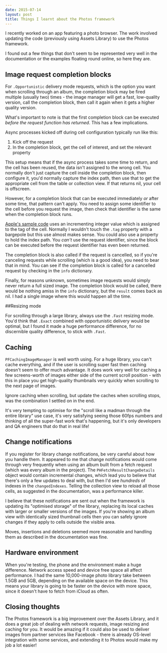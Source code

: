 ```yaml
--- 
date: 2015-07-14
layout: post
title: Things I learnt about the Photos framework
--- 
```


I recently worked on an app featuring a photo browser. The work involved updating the code (previously using Assets Library) to use the Photos framework. 

I found out a few things that don't seem to be represented very well in the documentation or the examples floating round online, so here they are. 

<!--more-->

## Image request completion blocks

For `.Opportunistic` delivery mode requests, which is the option you want when scrolling through an album, the completion block may be fired multiple (usually two) times - the image manager will get a fast, low-quality version, call the completion block, then call it again when it gets a higher quality version.  

What's important to note is that the first completion block can be executed _before the request function has returned_. This has a few implications. 

Async processes kicked off during cell configuration typically run like this:

1. Kick off the request
2. In the completion block, get the cell of interest, and set the relevant property

This setup means that if the async process takes some time to return, and the cell has been reused, the data isn't assigned to the wrong cell. You normally don't just capture the cell inside the completion block, then configure it, you'd normally capture the index path, then use that to get the appropriate cell from the table or collection view. If that returns nil, your cell is offscreen. 

However, for a completion block that can be executed immediately _or_ after some time, that pattern can't apply. You need to assign some identifier to the cell before you request the image, then check that identifier is the same when the completion block runs. 

[Apple's sample code](https://developer.apple.com/library/ios/samplecode/UsingPhotosFramework/Listings/SamplePhotosApp_AAPLAssetGridViewController_m.html) uses an incrementing integer value which is assigned to the tag of the cell. Normally I wouldn't touch the `.tag` property with a bargepole but this use almost makes sense. You could also use a property to hold the index path. You _can't_ use the request identifier, since the block can be executed before the request identifier has even been returned. 

The completion block is also called if the request is cancelled, so if you're canceling requests while scrolling (which is a good idea), you need to bear that in mind. You can see if the completion block is called for a cancelled request by checking in the `info` dictionary. 

Finally, for reasons unknown, sometimes image requests would simply never return a full sized image. The completion block would be called, there would be nothing amiss in the `info` dictionary, but the `result` comes back as nil. I had a single image where this would happen all the time. 

##Resizing mode

For scrolling through a large library, always use the `.Fast` resizing mode. You'd think that `.Exact` combined with opportunistic delivery would be optimal, but I found it made a huge performance difference, for no discernible quality difference, to stick with `.Fast`. 

## Caching

`PFCachingImageManager` is well worth using. For a huge library, you can't cache everything, and if the user is scrolling super fast then caching doesn't seem to offer much advantage. It does work very well for caching a few screens-worth of images either side of the current scroll position - with this in place  you get high-quality thumbnails very quickly when scrolling to the next page of images. 

Ignore caching when scrolling, but update the caches when scrolling stops, was the combination I settled on in the end. 

It's very tempting to optimise for the "scroll like a madman through the entire library" use case, it's very satisfying seeing those 60fps numbers and thinking of all the super-fast work that's happening, but it's only developers and QA engineers that do that in real life! 

## Change notifications

If you register for library change notifications, be very careful about how you handle them. It appeared to me that change notifications would come through very frequently when using an album built from a fetch request (which was every album in the project). The `PHFetchResultChangeDetails` object would contain incremental changes, which lead you to believe that there's only a few updates to deal with, but then I'd see _hundreds_ of indexes in the `changedIndexes`. Telling the collection view to reload all those cells, as suggested in the documentation, was a performance killer. 

I believe that these notifications are sent out when the framework is updating its "optimised storage" of the library, replacing its local caches with larger or smaller versions of the images. If you're showing an album view with identically sized thumbnail cells then you can safely ignore changes if they apply to cells outside the visible area. 

Moves, insertions and deletions seemed more reasonable and handling them as described in the documentation was fine. 

## Hardware environment

When you're testing, the phone and the environment make a huge difference. Network access speed and  device free space all affect performance. I had the same 10,000-image photo library take between 1.5GB and 5GB, depending on the available space on the device. This means your library is going to be faster on the device with more space, since it doesn't have to fetch from iCloud as often. 

## Closing thoughts 

The Photos framework is a big improvement over the Assets Library, and it does a great job of dealing with network requests, image resizing and caching for you. It would be amazing if it could also be used to deliver images from partner services like Facebook - there is already OS-level integration with some services, and extending it to Photos would make my job a lot easier!
